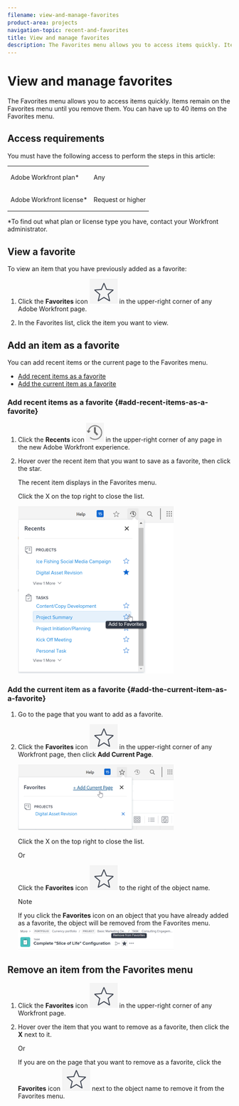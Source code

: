 ```yaml
---
filename: view-and-manage-favorites
product-area: projects
navigation-topic: recent-and-favorites
title: View and manage favorites
description: The Favorites menu allows you to access items quickly. Items remain on the Favorites menu until you remove them. You can have up to 40 items on the Favorites menu.
---
```


# View and manage favorites

The Favorites menu allows you to access items quickly. Items remain on the Favorites menu until you remove them. You can have up to 40 items on the Favorites menu.

## Access requirements

You must have the following access to perform the steps in this article:

<table> 
 <col> 
 </col> 
 <col> 
 </col> 
 <tbody> 
  <tr> 
   <td role="rowheader">Adobe Workfront plan*</td> 
   <td> <p>Any</p> </td> 
  </tr> 
  <tr> 
   <td role="rowheader">Adobe Workfront license*</td> 
   <td> <p>Request or higher</p> </td> 
  </tr> 
 </tbody> 
</table>

&#42;To find out what plan or license type you have, contact your Workfront administrator.

## View a favorite

To view an item that you have previously added as a favorite:

1. Click the **Favorites** icon ![](assets/favorites-icon.png) in the upper-right corner of any Adobe Workfront page.  

1. In the Favorites list, click the item you want to view.

## Add an item as a favorite

You can add recent items or the current page to the Favorites menu.

* [Add recent items as a favorite](#add-recent-items-as-a-favorite) 
* [Add the current item as a favorite](#add-the-current-item-as-a-favorite)

### Add recent items as a favorite {#add-recent-items-as-a-favorite}

1. Click the **Recents** icon ![Recents](assets/recents-icon-40x43.png) in the upper-right corner of any page in the new Adobe Workfront experience. 
1. Hover over the recent item that you want to save as a favorite, then click the star.

   The recent item displays in the Favorites menu.

   Click the X on the top right to close the list.

   ![Favorite a recent item](assets/favorite-recent-item-2022-350x375.png)

### Add the current item as a favorite {#add-the-current-item-as-a-favorite}

1. Go to the page that you want to add as a favorite.
1. Click the **Favorites** icon ![](assets/favorites-icon.png) in the upper-right corner of any Workfront page, then click **Add Current Page**.

   ![Add current page to favorites](assets/add-current-page-favorite-2022-350x147.png)

   Click the X on the top right to close the list.

   Or

   Click the **Favorites** icon ![](assets/favorites-icon.png) to the right of the object name.

   >[!NOTE]
   >
   >If you click the **Favorites** icon on an object that you have already added as a favorite, the object will be removed from the Favorites menu.  
   >![](assets/nwe-remove-from-favorites-350x52.png)

## Remove an item from the Favorites menu

1. Click the **Favorites** icon ![](assets/favorites-icon.png) in the upper-right corner of any Workfront page.  

1. Hover over the item that you want to remove as a favorite, then click the **X** next to it.

   Or

   If you are on the page that you want to remove as a favorite, click the **Favorites** icon ![](assets/favorites-icon.png) next to the object name to remove it from the Favorites menu.

